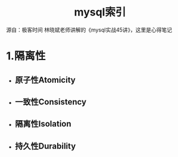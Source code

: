 <h1 align="center">mysql索引</h1>

源自：极客时间 林晓斌老师讲解的《mysql实战45讲》，这里是心得笔记

# 1.隔离性
+ 原子性Atomicity
    -
+ 一致性Consistency
    -
+ 隔离性Isolation
    - 
+ 持久性Durability
    -       